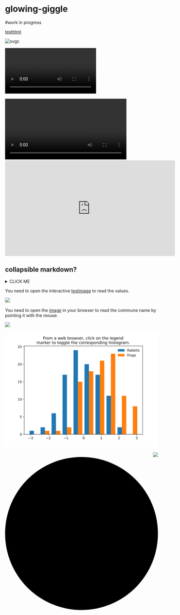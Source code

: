 

# glowing-giggle

#work in progress


[testhtml](https://htmlpreview.github.io/?https://github.com/htonchia/glowing-giggle/blob/master/test.html)


![svgc](https://raw.githubusercontent.com/htonchia/glowing-giggle/master/Images/testclick.svg)

![](Images/circulation.mp4)

<video width="400" controls>
  <source src="https://www.youtube.com/embed/LZTVl5sjz58">
  Your browser does not support HTML video.
</video>

<iframe width="560" height="315" src="https://www.youtube.com/embed/LZTVl5sjz58" frameborder="0" allow="accelerometer; autoplay; encrypted-media; gyroscope; picture-in-picture" allowfullscreen></iframe>

## collapsible markdown?

<details><summary>CLICK ME</summary>
<p>

#### yes, even hidden code blocks!

```python
print("hello world!")
```

</p>
</details>



You need to open the interactive [testimage](https:////raw.githubusercontent.com/htonchia/glowing-giggle/master/Images/ca_cartedetail_surhosmar_au_2020-04-27.svg) to read the values.


![](Images/ca_cartedetail_surhosmar_au_2020-04-27.svg)


You need to open the [image](//raw.githubusercontent.com/htonchia/glowing-giggle/master/dens_surhosmarcom92_.svg) in your browser to read the commune name by pointing it with the mouse.


![](dens_surhosmarcom92_.svg)


![](svg_histogram.svg)

<img style="float: right;" src="dens_surhosmarcom92_.svg">


<svg viewBox="0 0 200 200" xmlns="http://www.w3.org/2000/svg">
  <circle cx="100" cy="100" r="100" onclick="alert('You have clicked the circle.')" />
</svg>
